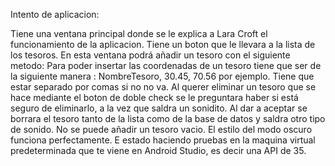 Intento de aplicacion:

Tiene una ventana principal donde se le explica a Lara Croft el funcionamiento de la aplicacion.
Tiene un boton que le llevara a la lista de los tesoros.
En esta ventana podrá añadir un tesoro con el siguiente metodo: 
  Para poder insertar las coordenadas de un tesoro tiene que ser de la siguiente manera : NombreTesoro, 30.45, 70.56 por ejemplo. Tiene que estar separado por comas si no      no va.
Al querer eliminar un tesoro que se hace mediante el boton de doble check se le preguntara haber si está seguro de eliminarlo, a la vez que saldra un sonidito. 
Al dar a aceptar se borrara el tesoro tanto de la lista como de la base de datos y saldra otro tipo de sonido.
No se puede añadir un tesoro vacio.
El estilo del modo oscuro funciona perfectamente.
E estado haciendo pruebas en la maquina virtual predeterminada que te viene en Android Studio, es decir una API de 35.



